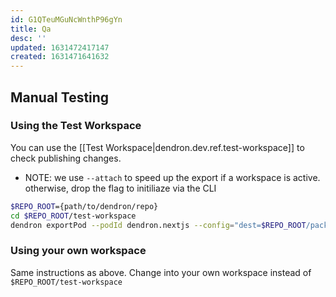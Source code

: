 ```yaml
---
id: G1QTeuMGuNcWnthP96gYn
title: Qa
desc: ''
updated: 1631472417147
created: 1631471641632
---
```



## Manual Testing

### Using the Test Workspace

You can use the [[Test Workspace|dendron.dev.ref.test-workspace]] to check publishing changes.

- NOTE: we use `--attach` to speed up the export if a workspace is active. otherwise, drop the flag to initiliaze via the CLI
```sh
$REPO_ROOT={path/to/dendron/repo}
cd $REPO_ROOT/test-workspace
dendron exportPod --podId dendron.nextjs --config="dest=$REPO_ROOT/packages/nextjs-template" --attach
```

### Using your own workspace

Same instructions as above. Change into your own workspace instead of `$REPO_ROOT/test-workspace`
